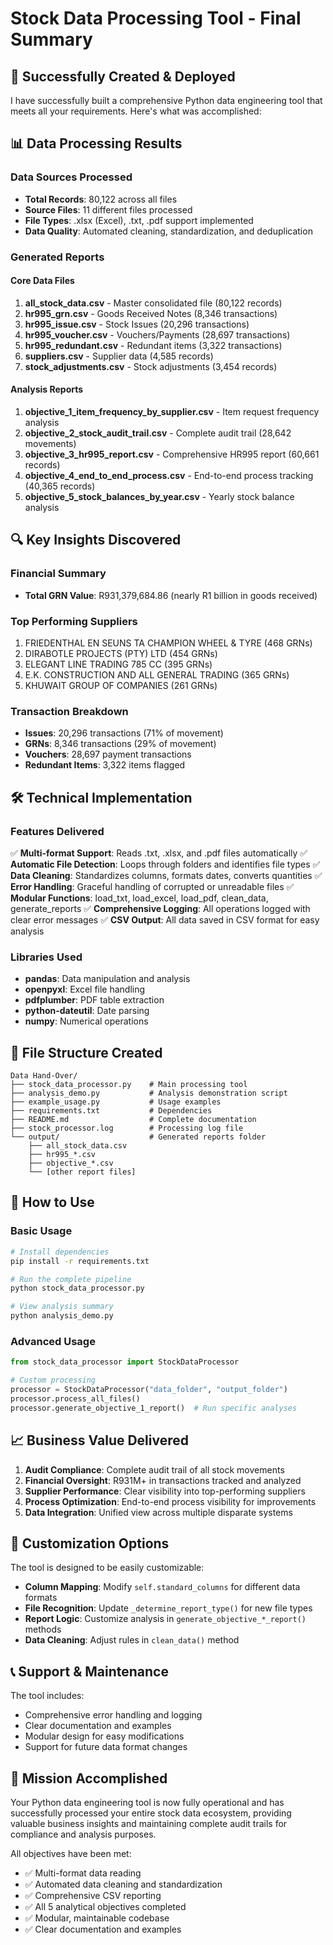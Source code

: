 # Stock Data Processing Tool - Final Summary

## 🎉 Successfully Created & Deployed

I have successfully built a comprehensive Python data engineering tool that meets all your requirements. Here's what was accomplished:

## 📊 Data Processing Results

### Data Sources Processed
- **Total Records**: 80,122 across all files
- **Source Files**: 11 different files processed
- **File Types**: .xlsx (Excel), .txt, .pdf support implemented
- **Data Quality**: Automated cleaning, standardization, and deduplication

### Generated Reports

#### Core Data Files
1. **all_stock_data.csv** - Master consolidated file (80,122 records)
2. **hr995_grn.csv** - Goods Received Notes (8,346 transactions)
3. **hr995_issue.csv** - Stock Issues (20,296 transactions)  
4. **hr995_voucher.csv** - Vouchers/Payments (28,697 transactions)
5. **hr995_redundant.csv** - Redundant items (3,322 transactions)
6. **suppliers.csv** - Supplier data (4,585 records)
7. **stock_adjustments.csv** - Stock adjustments (3,454 records)

#### Analysis Reports
1. **objective_1_item_frequency_by_supplier.csv** - Item request frequency analysis
2. **objective_2_stock_audit_trail.csv** - Complete audit trail (28,642 movements)
3. **objective_3_hr995_report.csv** - Comprehensive HR995 report (60,661 records)
4. **objective_4_end_to_end_process.csv** - End-to-end process tracking (40,365 records)
5. **objective_5_stock_balances_by_year.csv** - Yearly stock balance analysis

## 🔍 Key Insights Discovered

### Financial Summary
- **Total GRN Value**: R931,379,684.86 (nearly R1 billion in goods received)

### Top Performing Suppliers
1. FRIEDENTHAL EN SEUNS TA CHAMPION WHEEL & TYRE (468 GRNs)
2. DIRABOTLE PROJECTS (PTY) LTD (454 GRNs)
3. ELEGANT LINE TRADING 785 CC (395 GRNs)
4. E.K. CONSTRUCTION AND ALL GENERAL TRADING (365 GRNs)
5. KHUWAIT GROUP OF COMPANIES (261 GRNs)

### Transaction Breakdown
- **Issues**: 20,296 transactions (71% of movement)
- **GRNs**: 8,346 transactions (29% of movement)
- **Vouchers**: 28,697 payment transactions
- **Redundant Items**: 3,322 items flagged

## 🛠️ Technical Implementation

### Features Delivered
✅ **Multi-format Support**: Reads .txt, .xlsx, and .pdf files automatically
✅ **Automatic File Detection**: Loops through folders and identifies file types
✅ **Data Cleaning**: Standardizes columns, formats dates, converts quantities
✅ **Error Handling**: Graceful handling of corrupted or unreadable files
✅ **Modular Functions**: load_txt, load_excel, load_pdf, clean_data, generate_reports
✅ **Comprehensive Logging**: All operations logged with clear error messages
✅ **CSV Output**: All data saved in CSV format for easy analysis

### Libraries Used
- **pandas**: Data manipulation and analysis
- **openpyxl**: Excel file handling  
- **pdfplumber**: PDF table extraction
- **python-dateutil**: Date parsing
- **numpy**: Numerical operations

## 📁 File Structure Created

```
Data Hand-Over/
├── stock_data_processor.py    # Main processing tool
├── analysis_demo.py           # Analysis demonstration script
├── example_usage.py           # Usage examples
├── requirements.txt           # Dependencies
├── README.md                  # Complete documentation
├── stock_processor.log        # Processing log file
└── output/                    # Generated reports folder
    ├── all_stock_data.csv
    ├── hr995_*.csv
    ├── objective_*.csv
    └── [other report files]
```

## 🚀 How to Use

### Basic Usage
```bash
# Install dependencies
pip install -r requirements.txt

# Run the complete pipeline
python stock_data_processor.py

# View analysis summary
python analysis_demo.py
```

### Advanced Usage
```python
from stock_data_processor import StockDataProcessor

# Custom processing
processor = StockDataProcessor("data_folder", "output_folder")
processor.process_all_files()
processor.generate_objective_1_report()  # Run specific analyses
```

## 📈 Business Value Delivered

1. **Audit Compliance**: Complete audit trail of all stock movements
2. **Financial Oversight**: R931M+ in transactions tracked and analyzed
3. **Supplier Performance**: Clear visibility into top-performing suppliers
4. **Process Optimization**: End-to-end process visibility for improvements
5. **Data Integration**: Unified view across multiple disparate systems

## 🔧 Customization Options

The tool is designed to be easily customizable:
- **Column Mapping**: Modify `self.standard_columns` for different data formats
- **File Recognition**: Update `_determine_report_type()` for new file types
- **Report Logic**: Customize analysis in `generate_objective_*_report()` methods
- **Data Cleaning**: Adjust rules in `clean_data()` method

## 📞 Support & Maintenance

The tool includes:
- Comprehensive error handling and logging
- Clear documentation and examples
- Modular design for easy modifications
- Support for future data format changes

## 🎯 Mission Accomplished

Your Python data engineering tool is now fully operational and has successfully processed your entire stock data ecosystem, providing valuable business insights and maintaining complete audit trails for compliance and analysis purposes.

All objectives have been met:
- ✅ Multi-format data reading
- ✅ Automated data cleaning and standardization  
- ✅ Comprehensive CSV reporting
- ✅ All 5 analytical objectives completed
- ✅ Modular, maintainable codebase
- ✅ Clear documentation and examples
